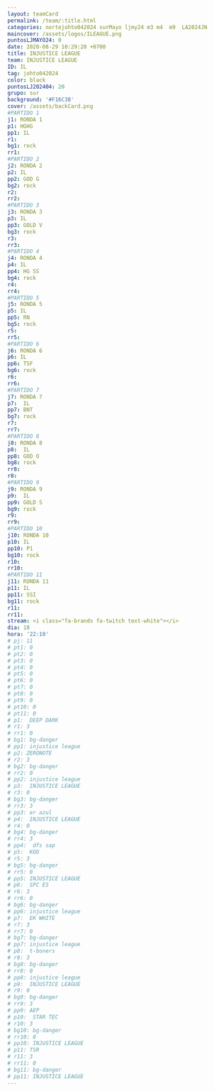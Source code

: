 ```yaml
---
layout: teamCard
permalink: /team/:title.html
categories: nortejohto042024 surMayo ljmy24 m3 m4  m9  LA2024JN
maincover: /assets/logos/ILEAGUE.png
puntosLJMAYO24: 0
date: 2020-08-29 10:29:20 +0700
title: INJUSTICE LEAGUE
team: INJUSTICE LEAGUE
ID: IL
tag: johto042024
color: black
puntosLJ202404: 20
grupo: sur
background: '#F16C38'
cover: /assets/backCard.png
#PARTIDO 1
j1: RONDA 1
p1: HGHG
pp1: IL
r1: 
bg1: rock
rr1: 
#PARTIDO 2
j2: RONDA 2
p2: IL
pp2: GOD G
bg2: rock
r2: 
rr2: 
#PARTIDO 3
j3: RONDA 3
p3: IL
pp3: GOLD V
bg3: rock
r3: 
rr3:
#PARTIDO 4
j4: RONDA 4
p4: IL
pp4: HG SS
bg4: rock
r4: 
rr4:
#PARTIDO 5
j5: RONDA 5
p5: IL
pp5: RN
bg5: rock
r5: 
rr5:
#PARTIDO 6
j6: RONDA 6
p6: IL
pp6: TSF
bg6: rock
r6: 
rr6: 
#PARTIDO 7
j7: RONDA 7
p7:  IL
pp7: BNT
bg7: rock
r7: 
rr7: 
#PARTIDO 8
j8: RONDA 8
p8:  IL
pp8: GOD O
bg8: rock
rr8: 
r8: 
#PARTIDO 9
j9: RONDA 9
p9:  IL
pp9: GOLD S
bg9: rock
r9: 
rr9: 
#PARTIDO 10
j10: RONDA 10
p10: IL
pp10: P1
bg10: rock
r10: 
rr10:
#PARTIDO 11
j11: RONDA 11
p11: IL
pp11: SSI
bg11: rock
r11: 
rr11:
stream: <i class="fa-brands fa-twitch text-white"></i>
dia: 18
hora: '22:10'
# pj: 11
# pt1: 0
# pt2: 0
# pt3: 0
# pt4: 0
# pt5: 0
# pt6: 0
# pt7: 0
# pt8: 0
# pt9: 0
# pt10: 0
# pt11: 0
# p1:  DEEP DARK
# r1: 3
# rr1: 0
# bg1: bg-danger
# pp1: injustice league
# p2: ZERONOTE
# r2: 3
# bg2: bg-danger
# rr2: 0
# pp2: injustice league
# p3:  INJUSTICE LEAGUE
# r3: 0
# bg3: bg-danger
# rr3: 3
# pp3: er azul
# p4:  INJUSTICE LEAGUE
# r4: 0
# bg4: bg-danger
# rr4: 3
# pp4:  dfs sap
# p5:  KOD
# r5: 3
# bg5: bg-danger
# rr5: 0
# pp5: INJUSTICE LEAGUE
# p6:  SPC ES
# r6: 3
# rr6: 0
# bg6: bg-danger
# pp6: injustice league
# p7:  EK WHITE
# r7: 3
# rr7: 0
# bg7: bg-danger
# pp7: injustice league
# p8:  t-boners
# r8: 3
# bg8: bg-danger
# rr8: 0
# pp8: injustice league
# p9:  INJUSTICE LEAGUE
# r9: 0
# bg9: bg-danger
# rr9: 3
# pp9: AEP
# p10:  STAR TEC
# r10: 3
# bg10: bg-danger
# rr10: 0
# pp10: INJUSTICE LEAGUE
# p11: TSR
# r11: 3
# rr11: 0
# bg11: bg-danger
# pp11: INJUSTICE LEAGUE
---
```




